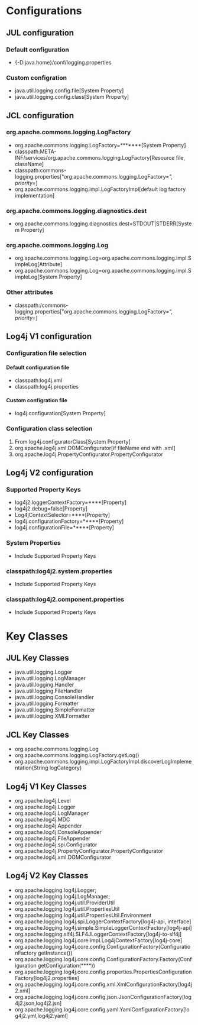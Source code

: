 # Configurations

## JUL configuration
### Default configuration
- {-D:java.home}/conf/logging.properties
### Custom configration
- java.util.logging.config.file[System Property]
- java.util.logging.config.class[System Property]

## JCL configuration
### org.apache.commons.logging.LogFactory
- org.apache.commons.logging.LogFactory=*******[System Property]
- classpath:META-INF/services/org.apache.commons.logging.LogFactory[Resource file, className]
- classpath:commons-logging.properties["org.apache.commons.logging.LogFactory=*", priority=*]
- org.apache.commons.logging.impl.LogFactoryImpl[default log factory implementation]
### org.apache.commons.logging.diagnostics.dest
- org.apache.commons.logging.diagnostics.dest=STDOUT|STDERR[System Property]
### org.apache.commons.logging.Log
- org.apache.commons.logging.Log=org.apache.commons.logging.impl.SimpleLog[Attribute]
- org.apache.commons.logging.Log=org.apache.commons.logging.impl.SimpleLog[System Property]
### Other attributes
- classpath:/commons-logging.properties["org.apache.commons.logging.LogFactory=*", priority=*]

## Log4j V1 configuration
### Configuration file selection
#### Default configuration file
- classpath:log4j.xml
- classpath:log4j.properties
#### Custom configration file
- log4j.configuration[System Property]
### Configuration class selection
1. From log4j.configuratorClass[System Property]
2. org.apache.log4j.xml.DOMConfigurator[if fileName end with .xml]
3. org.apache.log4j.PropertyConfigurator.PropertyConfigurator

## Log4j V2 configuration
### Supported Property Keys
- log4j2.loggerContextFactory=****[Property]
- log4j2.debug=false[Property]
- Log4jContextSelector=****[Property]
- log4j.configurationFactory=*****[Property]
- log4j.configurationFile=*****[Property]
### System Properties
- Include Supported Property Keys
### classpath:log4j2.system.properties
- Include Supported Property Keys
### classpath:log4j2.component.properties
- Include Supported Property Keys

# Key Classes

## JUL Key Classes
- java.util.logging.Logger
- java.util.logging.LogManager
- java.util.logging.Handler
- java.util.logging.FileHandler
- java.util.logging.ConsoleHandler
- java.util.logging.Formatter
- java.util.logging.SimpleFormatter
- java.util.logging.XMLFormatter

## JCL Key Classes
- org.apache.commons.logging.Log
- org.apache.commons.logging.LogFactory.getLog(<class>)
- org.apache.commons.logging.impl.LogFactoryImpl.discoverLogImplementation(String logCategory)

## Log4j V1 Key Classes
- org.apache.log4j.Level
- org.apache.log4j.Logger
- org.apache.log4j.LogManager
- org.apache.log4j.MDC
- org.apache.log4j.Appender
- org.apache.log4j.ConsoleAppender
- org.apache.log4j.FileAppender
- org.apache.log4j.spi.Configurator
- org.apache.log4j.PropertyConfigurator.PropertyConfigurator
- org.apache.log4j.xml.DOMConfigurator

## Log4j V2 Key Classes
- org.apache.logging.log4j.Logger;
- org.apache.logging.log4j.LogManager;
- org.apache.logging.log4j.util.ProviderUtil
- org.apache.logging.log4j.util.PropertiesUtil
- org.apache.logging.log4j.util.PropertiesUtil.Environment
- org.apache.logging.log4j.spi.LoggerContextFactory[log4j-api, interface]
- org.apache.logging.log4j.simple.SimpleLoggerContextFactory[log4j-api]
- org.apache.logging.slf4j.SLF4JLoggerContextFactory[log4j-to-slf4j]
- org.apache.logging.log4j.core.impl.Log4jContextFactory[log4j-core]
- org.apache.logging.log4j.core.config.ConfigurationFactory(ConfigurationFactory getInstance())
- org.apache.logging.log4j.core.config.ConfigurationFactory.Factory(Configuration getConfiguration(****))
- org.apache.logging.log4j.core.config.properties.PropertiesConfigurationFactory[log4j2.properties]
- org.apache.logging.log4j.core.config.xml.XmlConfigurationFactory[log4j2.xml]
- org.apache.logging.log4j.core.config.json.JsonConfigurationFactory[log4j2.json,log4j2.jsn]
- org.apache.logging.log4j.core.config.yaml.YamlConfigurationFactory[log4j2.yml,log4j2.yaml]
